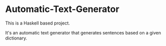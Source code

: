 # Automatic-Text-Generator

This is a Haskell based project.

It's an automatic text generator that generates sentences based on a given dictionary.
